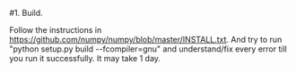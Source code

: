 #1. Build.

Follow the instructions in https://github.com/numpy/numpy/blob/master/INSTALL.txt. And try to run "python setup.py build --fcompiler=gnu" and understand/fix every error till you run it successfully. It may take 1 day.
